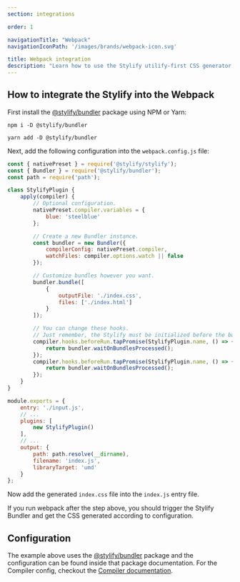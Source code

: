 ```yaml
---
section: integrations

order: 1

navigationTitle: "Webpack"
navigationIconPath: '/images/brands/webpack-icon.svg'

title: Webpack integration
description: "Learn how to use the Stylify utilify-first CSS generator along with Webpack."
---
```


<note><template>
Integration example for the Webpack can be found in <a href="https://github.com/stylify/integrations-examples/tree/master/webpack" target="_blank" rel="noopener">integrations examples repository</a>.
</template></note>

## How to integrate the Stylify into the Webpack

First install the [@stylify/bundler](/docs/bundler) package using NPM or Yarn:

```
npm i -D @stylify/bundler

yarn add -D @stylify/bundler
```

Next, add the following configuration into the `webpack.config.js` file:

```js
const { nativePreset } = require('@stylify/stylify');
const { Bundler } = require('@stylify/bundler');
const path = require('path');

class StylifyPlugin {
	apply(compiler) {
		// Optional configuration.
		nativePreset.compiler.variables = {
			blue: 'steelblue'
		};

		// Create a new Bundler instance.
		const bundler = new Bundler({
			compilerConfig: nativePreset.compiler,
			watchFiles: compiler.options.watch || false
		});

		// Customize bundles however you want.
		bundler.bundle([
			{
				outputFile: './index.css',
				files: ['./index.html']
			}
		]);

		// You can change these hooks.
		// Just remember, the Stylify must be initialized before the build.
		compiler.hooks.beforeRun.tapPromise(StylifyPlugin.name, () => {
			return bundler.waitOnBundlesProcessed();
		});
		compiler.hooks.beforeRun.tapPromise(StylifyPlugin.name, () => {
			return bundler.waitOnBundlesProcessed();
		});
	}
}

module.exports = {
	entry: './input.js',
	// ...
	plugins: [
		new StylifyPlugin()
	],
	// ...
	output: {
		path: path.resolve(__dirname),
		filename: 'index.js',
		libraryTarget: 'umd'
	}
};
```

Now add the generated `index.css` file into the `index.js` entry file.

If you run webpack after the step above, you should trigger the Stylify Bundler and get the CSS generated according to configuration.

## Configuration

The example above uses the [@stylify/bundler](/docs/bundler) package and the configuration can be found inside that package documentation.
For the Compiler config, checkout the [Compiler documentation](/docs/stylify/compiler).
